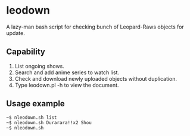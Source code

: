 leodown
=======
A lazy-man bash script for checking bunch of Leopard-Raws objects for update.

## Capability
1. List ongoing shows.
2. Search and add anime series to watch list.
3. Check and download newly uploaded objects without duplication.
4. Type leodown.pl -h to view the document.

## Usage example
	~$ nleodown.sh list
	~$ nleodown.sh Durarara!!x2 Shou
	~$ nleodown.sh


